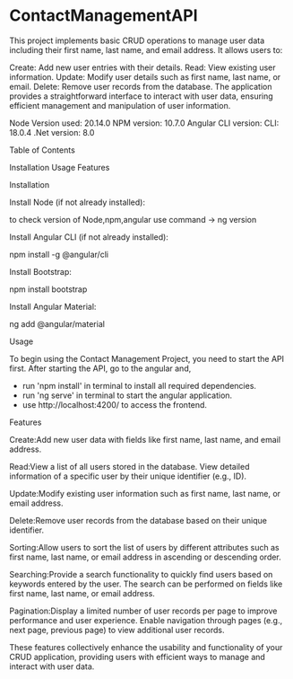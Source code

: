 # ContactManagementAPI

This project implements basic CRUD operations to manage user data including their first name, last name, and email address. It allows users to:

Create: Add new user entries with their details.
Read: View existing user information.
Update: Modify user details such as first name, last name, or email.
Delete: Remove user records from the database.
The application provides a straightforward interface to interact with user data, ensuring efficient management and manipulation of user information.

Node Version used: 20.14.0
NPM version: 10.7.0
Angular CLI version:  CLI: 18.0.4
.Net version: 8.0

Table of Contents

Installation
Usage
Features

Installation

Install Node (if not already installed):

to check version of Node,npm,angular use command -> ng version

Install Angular CLI (if not already installed):

npm install -g @angular/cli

Install Bootstrap:

npm install bootstrap

Install Angular Material:

ng add @angular/material


Usage

To begin using the Contact Management Project, you need to start the API first.
After starting the API, go to the angular and,

- run 'npm install' in terminal to install all required dependencies.
- run 'ng serve' in terminal to start the angular application.
- use http://localhost:4200/ to access the frontend.

Features

Create:Add new user data with fields like first name, last name, and email address.

Read:View a list of all users stored in the database.
View detailed information of a specific user by their unique identifier (e.g., ID).

Update:Modify existing user information such as first name, last name, or email address.

Delete:Remove user records from the database based on their unique identifier.

Sorting:Allow users to sort the list of users by different attributes such as first name, last name, or email address in ascending or descending order.

Searching:Provide a search functionality to quickly find users based on keywords entered by the user. The search can be performed on fields like first name, last name, or email address.

Pagination:Display a limited number of user records per page to improve performance and user experience.
Enable navigation through pages (e.g., next page, previous page) to view additional user records.

These features collectively enhance the usability and functionality of your CRUD application, providing users with efficient ways to manage and interact with user data.
